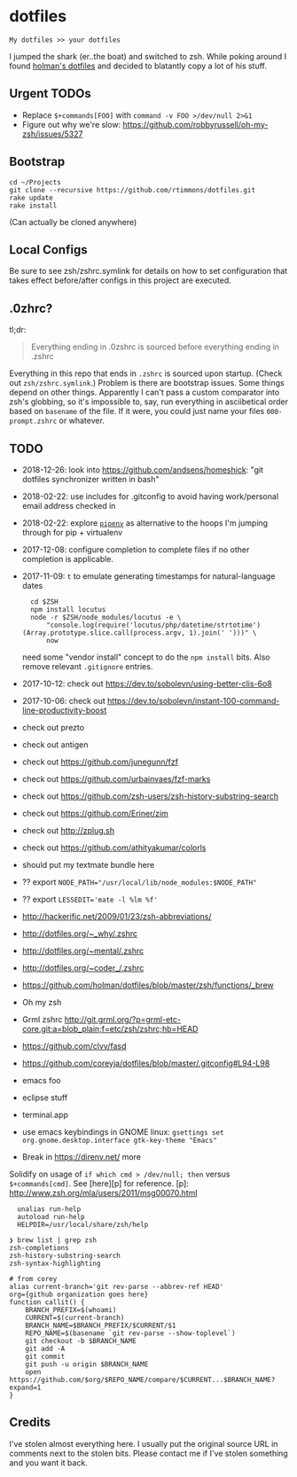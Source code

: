 dotfiles
========

    My dotfiles >> your dotfiles

I jumped the shark (er..the boat) and switched to zsh. While poking around I found [holman's dotfiles](https://github.com/holman/dotfiles) and decided to blatantly copy a lot of his stuff.

Urgent TODOs
------------

- Replace `$+commands[FOO]` with `command -v FOO >/dev/null 2>&1`
- Figure out why we're slow: https://github.com/robbyrussell/oh-my-zsh/issues/5327

Bootstrap
---------

    cd ~/Projects
    git clone --recursive https://github.com/rtimmons/dotfiles.git
    rake update
    rake install

(Can actually be cloned anywhere)

Local Configs
-------------

Be sure to see zsh/zshrc.symlink for details on how to set configuration that takes effect before/after configs in this project are executed.

.0zhrc?
-------

tl;dr:

> Everything ending in .0zshrc is sourced before everything ending in .zshrc

Everything in this repo that ends in `.zshrc` is sourced upon startup. (Check out `zsh/zshrc.symlink`.) Problem is there are bootstrap issues. Some things depend on other things. Apparently I can't pass a custom comparator into zsh's globbing, so it's impossible to, say, run everything in asciibetical order based on `basename` of the file. If it were, you could just name your files `000-prompt.zshrc` or whatever.


TODO
----

- 2018-12-26: look into https://github.com/andsens/homeshick: "git dotfiles synchronizer written in bash"
- 2018-02-22: use includes for .gitconfig to avoid having work/personal email address checked in
- 2018-02-22: explore [`pipenv`](https://docs.pipenv.org/) as alternative to the hoops I'm jumping through for pip + virtualenv
- 2017-12-08: configure completion to complete files if no other completion is applicable.
- 2017-11-09: `t` to emulate generating timestamps for natural-language dates

        cd $ZSH
        npm install locutus
        node -r $ZSH/node_modules/locutus -e \
            "console.log(require('locutus/php/datetime/strtotime')(Array.prototype.slice.call(process.argv, 1).join(' ')))" \
            now

    need some "vendor install" concept to do the `npm install` bits. Also remove relevant `.gitignore` entries.

- 2017-10-12: check out https://dev.to/sobolevn/using-better-clis-6o8
- 2017-10-06: check out https://dev.to/sobolevn/instant-100-command-line-productivity-boost
- check out prezto
- check out antigen
- check out https://github.com/junegunn/fzf
- check out https://github.com/urbainvaes/fzf-marks
- check out https://github.com/zsh-users/zsh-history-substring-search
- check out https://github.com/Eriner/zim
- check out http://zplug.sh
- check out https://github.com/athityakumar/colorls
- should put my textmate bundle here
- ?? export `NODE_PATH="/usr/local/lib/node_modules:$NODE_PATH"`
- ?? export `LESSEDIT='mate -l %lm %f'`
- http://hackerific.net/2009/01/23/zsh-abbreviations/
- http://dotfiles.org/~_why/.zshrc
- http://dotfiles.org/~mental/.zshrc
- http://dotfiles.org/~coder_/.zshrc
- https://github.com/holman/dotfiles/blob/master/zsh/functions/_brew
- Oh my zsh
- Grml zshrc <http://git.grml.org/?p=grml-etc-core.git;a=blob_plain;f=etc/zsh/zshrc;hb=HEAD>
- https://github.com/clvv/fasd
- https://github.com/coreyja/dotfiles/blob/master/.gitconfig#L94-L98
- emacs foo
- eclipse stuff
- terminal.app
- use emacs keybindings in GNOME linux: `gsettings set org.gnome.desktop.interface gtk-key-theme "Emacs"`
- Break in https://direnv.net/ more

Solidify on usage of `if which cmd > /dev/null; then` versus `$+commands[cmd]`. See [here][p] for reference.
[p]: http://www.zsh.org/mla/users/2011/msg00070.html


```
  unalias run-help
  autoload run-help
  HELPDIR=/usr/local/share/zsh/help

❯ brew list | grep zsh
zsh-completions
zsh-history-substring-search
zsh-syntax-highlighting
```

```
# from corey
alias current-branch='git rev-parse --abbrev-ref HEAD'
org={github organization goes here}
function callit() {
    BRANCH_PREFIX=$(whoami)
    CURRENT=$(current-branch)
    BRANCH_NAME=$BRANCH_PREFIX/$CURRENT/$1
    REPO_NAME=$(basename `git rev-parse --show-toplevel`)
    git checkout -b $BRANCH_NAME
    git add -A
    git commit
    git push -u origin $BRANCH_NAME
    open https://github.com/$org/$REPO_NAME/compare/$CURRENT...$BRANCH_NAME?expand=1
}
```

Credits
-------

I've stolen almost everything here.  I usually put the original source URL in comments next to the stolen bits.  Please contact me if I've stolen something and you want it back.


